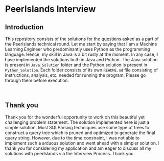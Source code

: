 # PeerIslands Interview

## Introduction
This repository consists of the solutions for the questions asked as a part of the PeerIslands technical round. Let me start by saying that I am a Machine Learning Engineer who predominantly uses Python as the programming language. Hence, my skill in Java is a bit rusty at the moment. In any case, I have implemented the solutions both in Java and Python. The Java solution is present in `Java_Solution` folder and the Python solution is present in `Python_Solution`. Each folder consists of its own `README.md` file consisting of instructions, analysis, etc. needed for running the program. Please go through them before execution.

<br>

## Thank you

Thank you for the wonderful opportunity to work on this beautiful yet challenging problem statement. The solution implemented here is just a simple solution. Most SQLParsing techniques use some type of trees to construct a query tree which is pruned and optimized to generate the final query string. However, due to the time constraint, I was not able to implement such a arduous solution and went ahead with a simpler solution. I thank you for considering my application and am eager to discuss all my solutions with peerIslands via the Interview Process. Thank you. 
